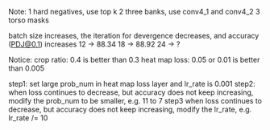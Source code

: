 Note:
	1 hard negatives, use top k
	2 three banks, use conv4_1 and conv4_2
	3 torso masks

batch size increases, the iteration for devergence decreases, and accuracy 
(PDJ@0.1) increases
12 -> 88.34
18 -> 88.92
24 -> ?

Notice:
	crop ratio: 0.4 is better than 0.3
	heat map loss: 0.05 or 0.01 is better than 0.005

step1: 
 set large prob_num in heat map loss layer
 and lr_rate is 0.001
step2:
 when loss continues to decrease, but accuracy does not keep increasing,
 modify the prob_num to be smaller, e.g. 11 to 7
step3
 when loss continues to decrease, but accuracy does not keep increasing,
 modify the lr_rate, e.g. lr_rate /= 10
